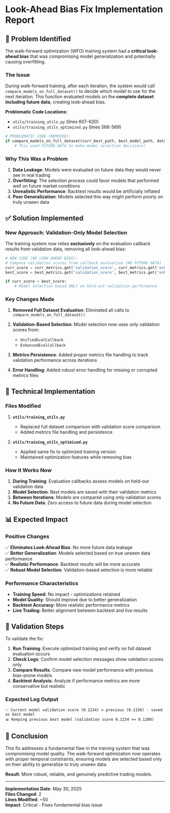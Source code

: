 # Look-Ahead Bias Fix Implementation Report

## 🎯 Problem Identified

The walk-forward optimization (WFO) training system had a **critical look-ahead bias** that was compromising model generalization and potentially causing overfitting.

### The Issue

During walk-forward training, after each iteration, the system would call `compare_models_on_full_dataset()` to decide which model to use for the next iteration. This function evaluated models on the **complete dataset including future data**, creating look-ahead bias.

**Problematic Code Locations:**
- `utils/training_utils.py` (lines 607-620)
- `utils/training_utils_optimized.py` (lines 568-569)

```python
# PROBLEMATIC CODE (REMOVED):
if compare_models_on_full_dataset(curr_best_path, best_model_path, data, args, use_fast_eval):
    # This used FUTURE DATA to make model selection decisions!
```

### Why This Was a Problem

1. **Data Leakage**: Models were evaluated on future data they would never see in real trading
2. **Overfitting**: The selection process could favor models that performed well on future market conditions
3. **Unrealistic Performance**: Backtest results would be artificially inflated
4. **Poor Generalization**: Models selected this way might perform poorly on truly unseen data

## ✅ Solution Implemented

### New Approach: Validation-Only Model Selection

The training system now relies **exclusively** on the evaluation callback results from validation data, removing all look-ahead bias:

```python
# NEW CODE (NO LOOK-AHEAD BIAS):
# Compare validation scores from callback evaluation (NO FUTURE DATA)
curr_score = curr_metrics.get('validation_score', curr_metrics.get('enhanced_score', 0))
best_score = best_metrics.get('validation_score', best_metrics.get('enhanced_score', 0))

if curr_score > best_score:
    # Model selection based ONLY on held-out validation performance
```

### Key Changes Made

1. **Removed Full Dataset Evaluation**: Eliminated all calls to `compare_models_on_full_dataset()`

2. **Validation-Based Selection**: Model selection now uses only validation scores from:
   - `UnifiedEvalCallback` 
   - `EnhancedEvalCallback`

3. **Metrics Persistence**: Added proper metrics file handling to track validation performance across iterations

4. **Error Handling**: Added robust error handling for missing or corrupted metrics files

## 🔧 Technical Implementation

### Files Modified

1. **`utils/training_utils.py`**
   - Replaced full dataset comparison with validation score comparison
   - Added metrics file handling and persistence

2. **`utils/training_utils_optimized.py`**
   - Applied same fix to optimized training version
   - Maintained optimization features while removing bias

### How It Works Now

1. **During Training**: Evaluation callbacks assess models on held-out validation data
2. **Model Selection**: Best models are saved with their validation metrics
3. **Between Iterations**: Models are compared using only validation scores
4. **No Future Data**: Zero access to future data during model selection

## 📊 Expected Impact

### Positive Changes

✅ **Eliminates Look-Ahead Bias**: No more future data leakage  
✅ **Better Generalization**: Models selected based on true unseen data performance  
✅ **Realistic Performance**: Backtest results will be more accurate  
✅ **Robust Model Selection**: Validation-based selection is more reliable  

### Performance Characteristics

- **Training Speed**: No impact - optimizations retained
- **Model Quality**: Should improve due to better generalization
- **Backtest Accuracy**: More realistic performance metrics
- **Live Trading**: Better alignment between backtest and live results

## 🧪 Validation Steps

To validate the fix:

1. **Run Training**: Execute optimized training and verify no full dataset evaluation occurs
2. **Check Logs**: Confirm model selection messages show validation scores only
3. **Compare Results**: Compare new model performance with previous bias-prone models
4. **Backtest Analysis**: Analyze if performance metrics are more conservative but realistic

### Expected Log Output

```
✅ Current model validation score (0.1234) > previous (0.1156) - saved as best model
📊 Keeping previous best model (validation score 0.1234 >= 0.1200)
```

## 🎉 Conclusion

This fix addresses a fundamental flaw in the training system that was compromising model quality. The walk-forward optimization now operates with proper temporal constraints, ensuring models are selected based only on their ability to generalize to truly unseen data.

**Result**: More robust, reliable, and genuinely predictive trading models.

---

**Implementation Date**: May 30, 2025  
**Files Changed**: 2  
**Lines Modified**: ~50  
**Impact**: Critical - Fixes fundamental bias issue  

